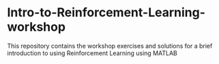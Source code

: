 # Intro-to-Reinforcement-Learning-workshop
This repository contains the workshop exercises and solutions for a brief introduction to using Reinforcement Learning using MATLAB
